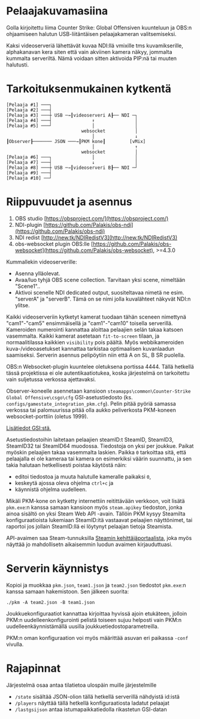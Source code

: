 # Pelaajakuvamasiina
Golla kirjoitettu liima Counter Strike: Global Offensiven kuunteluun ja OBS:n ohjaamiseen halutun USB-liitäntäisen pelaajakameran valitsemiseksi.

Kaksi videoserveriä lähettävät kuvaa NDI:llä vmixille tms kuvamikserille, alphakanavan kera siten että vain akviinen kamera näkyy, jommalta kummalta serveriltä. Nämä voidaan sitten aktivoida PIP:nä tai muuten halutusti.

# Tarkoituksenmukainen kytkentä
```
[Pelaaja #1] ───┐
[Pelaaja #2] ───┤
[Pelaaja #3] ───┼ USB ─→┃videoserveri A┠── NDI ─┐
[Pelaaja #4] ───┤               ↑               │
[Pelaaja #5] ───┘               │               │
                            websocket           │
                                │               ↓
┃Observer┠─────── JSON ───→┃PKM kone┃         [vMix]
                                │               ↑
                            websocket           │
[Pelaaja #6] ───┐               │               │
[Pelaaja #7] ───┤               ↓               │
[Pelaaja #8] ───┼ USB ─→┃videoserveri B┠── NDI ─┘
[Pelaaja #9] ───┤
[Pelaaja #10] ──┘
```

# Riippuvuudet ja asennus
1. OBS studio [https://obsproject.com/](https://obsproject.com/)
2. NDI-plugin [https://github.com/Palakis/obs-ndi](https://github.com/Palakis/obs-ndi)
3. NDI redist [http://new.tk/NDIRedistV3](http://new.tk/NDIRedistV3)
4. obs-websocket plugin OBS:lle [https://github.com/Palakis/obs-websocket](https://github.com/Palakis/obs-websocket), >=4.3.0

Kummallekin videoserverille:
  * Asenna ylläolevat.
  * Avaa/luo tyhjä OBS scene collection. Tarvitaan yksi scene, nimeltään "Scene1"..
  * Aktivoi scenelle NDI dedicated output, suositeltavaa nimetä ne esim. "serverA" ja "serverB". Tämä on se nimi jolla kuvalähteet näkyvät NDI:n ylitse.

Kaikki videoserveriin kytketyt kamerat tuodaan tähän sceneen nimettynä "cam1"-"cam5" ensimmäisellä ja "cam1"-"cam10" toisella serverillä. Kameroiden numerointi kannattaa aloittaa pelaajien selän takaa katsoen vasemmalta. Kaikki kamerat asetetaan `fit-to-screen` tilaan, ja normaalitilassa kaikkien `visibility` pois päältä. Myös webbikameroiden kuva-/videoasetukset kannattaa tarkistaa optimaalisen kuvanlaadun saamiseksi. Serverin asennus pelipöytiin niin että A on SL, B SR puolella.

OBS:n Websocket-plugin kuuntelee oletuksena portissa 4444. Tällä hetkellä tässä projektissa ei ole autentikaatiotukea, koska järjestelmä on tarkoitettu vain suljetussa verkossa ajettavaksi.

Observer-koneelle asennetaan kansioon `steamapps\common\Counter-Strike Global Offensive\csgo\cfg` GSI-asetustiedosto (ks. `configs/gamestate_integration_pkm.cfg`). Pelin pitää pyöriä samassa verkossa tai palomuurissa pitää olla aukko peliverkosta PKM-koneen websocket-porttiin (oletus 1999).

[Lisätiedot GSI:stä.](https://developer.valvesoftware.com/wiki/Counter-Strike:_Global_Offensive_Game_State_Integration)

Asetustiedostoihin laitetaan pelaajien steamID:t SteamID, SteamID3, SteamID32 tai SteamID64 muodossa. Tiedostoja on yksi per joukkue. Paikat myöskin pelaajien takaa vasemmalta laskien. Paikka `0` tarkoittaa sitä, että pelaajalla ei ole kameraa tai kamera on esimerkiksi väärin suunnattu, ja sen takia halutaan hetkellisesti poistaa käytöstä näin:

  * editoi tiedostoa ja muuta halutulle kameralle paikaksi `0`,
  * keskeytä ajossa oleva ohjelma `ctrl+c` ja
  * käynnistä ohjelma uudelleen.
  
Mikäli PKM-kone on kytketty internettiin reitittävään verkkoon, voit lisätä ```pkm.exe```:n kanssa samaan kansioon myös ```steam.apikey``` tiedoston, jonka ainoa sisältö on yksi Steam Web API -avain. Tällöin PKM kysyy Steamilta konfiguraatioista lukemiaan SteamID:itä vastaavat pelaajien näyttönimet, tai raportoi jos jollain SteamID:llä ei löytynyt pelaajan tietoja Steamista.
  
API-avaimen saa Steam-tunnuksilla [Steamin kehittäjäportaalista](https://steamcommunity.com/dev/apikey), joka myös näyttää jo mahdollisetn aikaisemmin luodun avaimen kirjauduttuasi.

# Serverin käynnistys

Kopioi ja muokkaa `pkm.json`, `team1.json` ja `team2.json` tiedostot `pkm.exe`:n kanssa samaan hakemistoon. Sen jälkeen suorita:

`./pkm -A team2.json -B team1.json`

Joukkuekonfiguraatiot kannattaa kirjoittaa hyvissä ajoin etukäteen, jolloin PKM:n uudelleenkonfigurointi pelistä toiseen sujuu helposti vain PKM:n uudelleenkäynnistämällä uusilla joukkuetiedostoparametreilla.

PKM:n oman konfiguraation voi myös määrittää asuvan eri paikassa ```-conf``` vivulla.

# Rajapinnat

Järjestelmä osaa antaa tilatietoa ulospäin muille järjestelmille

* ```/state``` sisältää JSON-olion tällä hetkellä serverillä nähdyistä id:istä
* ```/players``` näyttää tällä hetkellä konfiguraatiosta ladatut pelaajat 
* ```/lastgsijson``` antaa istumapaikkatiedolla rikastetun GSI-datan
